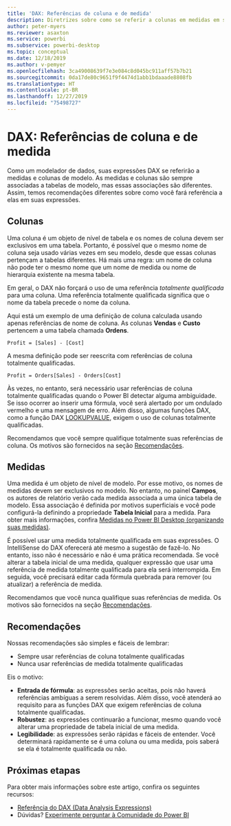 ```yaml
---
title: 'DAX: Referências de coluna e de medida'
description: Diretrizes sobre como se referir a colunas em medidas em suas expressões DAX.
author: peter-myers
ms.reviewer: asaxton
ms.service: powerbi
ms.subservice: powerbi-desktop
ms.topic: conceptual
ms.date: 12/18/2019
ms.author: v-pemyer
ms.openlocfilehash: 3ca49008639f7e3e084c8d045bc911aff57b7b21
ms.sourcegitcommit: 0da17de80c9651f9f4474d1abb1bdaaade8808fb
ms.translationtype: HT
ms.contentlocale: pt-BR
ms.lasthandoff: 12/27/2019
ms.locfileid: "75498727"
---
```

# <a name="dax-column-and-measure-references"></a>DAX: Referências de coluna e de medida

Como um modelador de dados, suas expressões DAX se referirão a medidas e colunas de modelo. As medidas e colunas são sempre associadas a tabelas de modelo, mas essas associações são diferentes. Assim, temos recomendações diferentes sobre como você fará referência a elas em suas expressões.

## <a name="columns"></a>Colunas

Uma coluna é um objeto de nível de tabela e os nomes de coluna devem ser exclusivos em uma tabela. Portanto, é possível que o mesmo nome de coluna seja usado várias vezes em seu modelo, desde que essas colunas pertençam a tabelas diferentes. Há mais uma regra: um nome de coluna não pode ter o mesmo nome que um nome de medida ou nome de hierarquia existente na mesma tabela.

Em geral, o DAX não forçará o uso de uma referência _totalmente qualificada_ para uma coluna. Uma referência totalmente qualificada significa que o nome da tabela precede o nome da coluna.

Aqui está um exemplo de uma definição de coluna calculada usando apenas referências de nome de coluna. As colunas **Vendas** e **Custo** pertencem a uma tabela chamada **Ordens**.

```dax
Profit = [Sales] - [Cost]
```

A mesma definição pode ser reescrita com referências de coluna totalmente qualificadas.

```dax
Profit = Orders[Sales] - Orders[Cost]
```

Às vezes, no entanto, será necessário usar referências de coluna totalmente qualificadas quando o Power BI detectar alguma ambiguidade. Se isso ocorrer ao inserir uma fórmula, você será alertado por um ondulado vermelho e uma mensagem de erro. Além disso, algumas funções DAX, como a função DAX [LOOKUPVALUE](/dax/lookupvalue-function-dax), exigem o uso de colunas totalmente qualificadas.

Recomendamos que você sempre qualifique totalmente suas referências de coluna. Os motivos são fornecidos na seção [Recomendações](#recommendations).

## <a name="measures"></a>Medidas

Uma medida é um objeto de nível de modelo. Por esse motivo, os nomes de medidas devem ser exclusivos no modelo. No entanto, no painel **Campos**, os autores de relatório verão cada medida associada a uma única tabela de modelo. Essa associação é definida por motivos superficiais e você pode configurá-la definindo a propriedade **Tabela Inicial** para a medida. Para obter mais informações, confira [Medidas no Power BI Desktop (organizando suas medidas)](../desktop-measures.md#organizing-your-measures).

É possível usar uma medida totalmente qualificada em suas expressões. O IntelliSense do DAX oferecerá até mesmo a sugestão de fazê-lo. No entanto, isso não é necessário e não é uma prática recomendada. Se você alterar a tabela inicial de uma medida, qualquer expressão que usar uma referência de medida totalmente qualificada para ela será interrompida. Em seguida, você precisará editar cada fórmula quebrada para remover (ou atualizar) a referência de medida.

Recomendamos que você nunca qualifique suas referências de medida. Os motivos são fornecidos na seção [Recomendações](#recommendations).

## <a name="recommendations"></a>Recomendações

Nossas recomendações são simples e fáceis de lembrar:

- Sempre usar referências de coluna totalmente qualificadas
- Nunca usar referências de medida totalmente qualificadas

Eis o motivo:

- **Entrada de fórmula**: as expressões serão aceitas, pois não haverá referências ambíguas a serem resolvidas. Além disso, você atenderá ao requisito para as funções DAX que exigem referências de coluna totalmente qualificadas.
- **Robustez**: as expressões continuarão a funcionar, mesmo quando você alterar uma propriedade de tabela inicial de uma medida.
- **Legibilidade**: as expressões serão rápidas e fáceis de entender. Você determinará rapidamente se é uma coluna ou uma medida, pois saberá se ela é totalmente qualificada ou não.

## <a name="next-steps"></a>Próximas etapas

Para obter mais informações sobre este artigo, confira os seguintes recursos:

- [Referência do DAX (Data Analysis Expressions)](/dax/)
- Dúvidas? [Experimente perguntar à Comunidade do Power BI](https://community.powerbi.com/)
